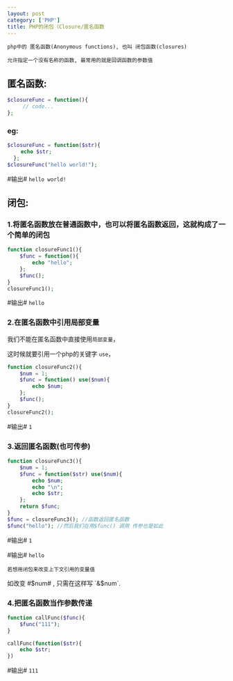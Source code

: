 ```yaml
---
layout: post
category: ['PHP']
title: PHP的闭包（Closure/匿名函数
---
```


 `php中的 匿名函数(Anonymous functions), 也叫 闭包函数(closures)`

 `允许指定一个没有名称的函数, 最常用的就是回调函数的参数值`


## 匿名函数:
```php
$closureFunc = function(){
　　　// code...
};
```
### eg:
```php
$closureFunc = function($str){
　　 echo $str;
  };
$closureFunc("hello world!");
```
#输出# `hello world!`

## 闭包:
### 1.将匿名函数放在普通函数中，也可以将匿名函数返回，这就构成了一个简单的闭包
```php
function closureFunc1(){
    $func = function(){
        echo "hello";
    };
    $func();
}
closureFunc1();
```
#输出# `hello`

### 2.在匿名函数中引用局部变量

我们不能在匿名函数中直接使用`局部变量`，

这时候就要引用一个php的关键字 `use`，
```php
function closureFunc2(){
    $num = 1;
    $func = function() use($num){
        echo $num;
    };
    $func();
}
closureFunc2();
```
#输出# `1`

### 3.返回匿名函数(也可传参)
```php
function closureFunc3(){
    $num = 1;
    $func = function($str) use($num){
        echo $num;
        echo "\n";
        echo $str;
    };
    return $func;
}
$func = closureFunc3(); //函数返回匿名函数
$func("hello"); //然后我们在用$func() 调用 传参也是如此
```
#输出# `1`

#输出# `hello`

`若想用闭包来改变上下文引用的变量值`

如改变 #$num# , 只需在这样写 `&$num`.

### 4.把匿名函数当作参数传递
```php
function callFunc($func){
    $func("111");
}

callFunc(function($str){
    echo $str;
})
```
#输出# `111`
